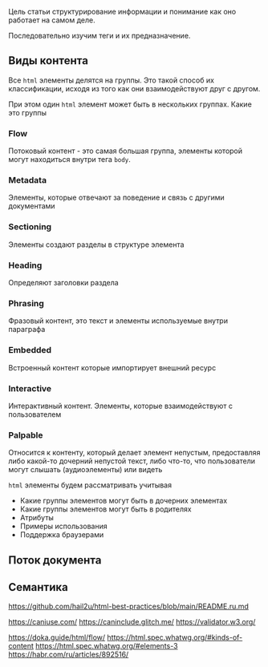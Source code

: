 

Цель статьи структурирование информации и понимание как оно работает на самом деле.

Последовательно изучим теги и их предназначение.

## Виды контента

Все `html` элементы делятся на группы. Это такой способ их классификации, исходя из того как они взаимодействуют друг с другом.

При этом один `html` элемент может быть в нескольких группах. Какие это группы

### Flow

Потоковый контент - это самая большая группа, элементы которой могут находиться внутри тега `body`.

### Metadata

Элементы, которые отвечают за поведение и связь с другими документами

### Sectioning

Элементы создают разделы в структуре элемента

### Heading

Определяют заголовки раздела

### Phrasing

Фразовый контент, это текст и элементы используемые внутри параграфа

### Embedded

Встроенный контент которые импортирует внешний ресурс 

### Interactive

Интерактивный контент. Элементы, которые взаимодействуют с пользователем

### Palpable

Относится к контенту, который делает элемент непустым, предоставляя либо какой-то дочерний непустой текст, либо что-то, что пользователи могут слышать (аудиоэлементы) или видеть


`html` элементы будем рассматривать учитывая

- Какие группы элементов могут быть в дочерних элементах
- Какие группы элементов могут быть в родителях
- Атрибуты
- Примеры использования
- Поддержка браузерами


## Поток документа

## Семантика



https://github.com/hail2u/html-best-practices/blob/main/README.ru.md

https://caniuse.com/
https://caninclude.glitch.me/
https://validator.w3.org/

https://doka.guide/html/flow/
https://html.spec.whatwg.org/#kinds-of-content
https://html.spec.whatwg.org/#elements-3
https://habr.com/ru/articles/892516/
